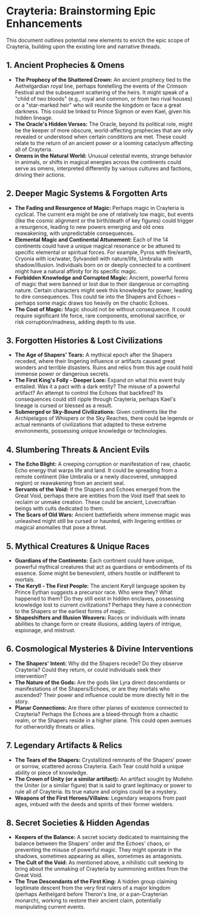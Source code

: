# Crayteria: Brainstorming Epic Enhancements

This document outlines potential new elements to enrich the epic scope of Crayteria, building upon the existing lore and narrative threads.

## 1. Ancient Prophecies & Omens

*   **The Prophecy of the Shattered Crown:** An ancient prophecy tied to the Aethelgardian royal line, perhaps foretelling the events of the Crimson Festival and the subsequent scattering of the heirs. It might speak of a "child of two bloods" (e.g., royal and common, or from two rival houses) or a "star-marked heir" who will reunite the kingdom or face a great darkness. This could be linked to Prince Sigmon or even Kael, given his hidden lineage.
*   **The Oracle's Hidden Verses:** The Oracle, beyond its political role, might be the keeper of more obscure, world-affecting prophecies that are only revealed or understood when certain conditions are met. These could relate to the return of an ancient power or a looming cataclysm affecting all of Crayteria.
*   **Omens in the Natural World:** Unusual celestial events, strange behavior in animals, or shifts in magical energies across the continents could serve as omens, interpreted differently by various cultures and factions, driving their actions.

## 2. Deeper Magic Systems & Forgotten Arts

*   **The Fading and Resurgence of Magic:** Perhaps magic in Crayteria is cyclical. The current era might be one of relatively low magic, but events (like the cosmic alignment or the birth/death of key figures) could trigger a resurgence, leading to new powers emerging and old ones reawakening, with unpredictable consequences.
*   **Elemental Magic and Continental Attunement:** Each of the 14 continents could have a unique magical resonance or be attuned to specific elemental or spiritual forces. For example, Pyros with fire/earth, Cryonia with ice/water, Sylvandell with nature/life, Umbralia with shadow/illusion. Individuals born on or deeply connected to a continent might have a natural affinity for its specific magic.
*   **Forbidden Knowledge and Corrupted Magic:** Ancient, powerful forms of magic that were banned or lost due to their dangerous or corrupting nature. Certain characters might seek this knowledge for power, leading to dire consequences. This could tie into the Shapers and Echoes – perhaps some magic draws too heavily on the chaotic Echoes.
*   **The Cost of Magic:** Magic should not be without consequence. It could require significant life force, rare components, emotional sacrifice, or risk corruption/madness, adding depth to its use.

## 3. Forgotten Histories & Lost Civilizations

*   **The Age of Shapers' Tears:** A mythical epoch after the Shapers receded, where their lingering influence or artifacts caused great wonders and terrible disasters. Ruins and relics from this age could hold immense power or dangerous secrets.
*   **The First King's Folly - Deeper Lore:** Expand on what this event truly entailed. Was it a pact with a dark entity? The misuse of a powerful artifact? An attempt to control the Echoes that backfired? Its consequences could still ripple through Crayteria, perhaps Kael's lineage is cursed or blessed as a result.
*   **Submerged or Sky-Bound Civilizations:** Given continents like the Archipelagos of Whispers or the Sky Reaches, there could be legends or actual remnants of civilizations that adapted to these extreme environments, possessing unique knowledge or technologies.

## 4. Slumbering Threats & Ancient Evils

*   **The Echo Blight:** A creeping corruption or manifestation of raw, chaotic Echo energy that warps life and land. It could be spreading from a remote continent (like Umbralia or a newly discovered, unmapped region) or reawakening from an ancient seal.
*   **Servants of the Void:** If the Shapers and Echoes emerged from the Great Void, perhaps there are entities from the Void itself that seek to reclaim or unmake creation. These could be ancient, Lovecraftian beings with cults dedicated to them.
*   **The Scars of Old Wars:** Ancient battlefields where immense magic was unleashed might still be cursed or haunted, with lingering entities or magical anomalies that pose a threat.

## 5. Mythical Creatures & Unique Races

*   **Guardians of the Continents:** Each continent could have unique, powerful mythical creatures that act as guardians or embodiments of its essence. Some might be benevolent, others hostile or indifferent to mortals.
*   **The Keryll - The First People:** The ancient Keryll language spoken by Prince Eythan suggests a precursor race. Who were they? What happened to them? Do they still exist in hidden enclaves, possessing knowledge lost to current civilizations? Perhaps they have a connection to the Shapers or the earliest forms of magic.
*   **Shapeshifters and Illusion Weavers:** Races or individuals with innate abilities to change form or create illusions, adding layers of intrigue, espionage, and mistrust.

## 6. Cosmological Mysteries & Divine Interventions

*   **The Shapers' Intent:** Why did the Shapers recede? Do they observe Crayteria? Could they return, or could individuals seek their intervention?
*   **The Nature of the Gods:** Are the gods like Lyra direct descendants or manifestations of the Shapers/Echoes, or are they mortals who ascended? Their power and influence could be more directly felt in the story.
*   **Planar Connections:** Are there other planes of existence connected to Crayteria? Perhaps the Echoes are a bleed-through from a chaotic realm, or the Shapers reside in a higher plane. This could open avenues for otherworldly threats or allies.

## 7. Legendary Artifacts & Relics

*   **The Tears of the Shapers:** Crystallized remnants of the Shapers' power or sorrow, scattered across Crayteria. Each Tear could hold a unique ability or piece of knowledge.
*   **The Crown of Unity (or a similar artifact):** An artifact sought by Mollehn the Uniter (or a similar figure) that is said to grant legitimacy or power to rule all of Crayteria. Its true nature and origins could be a mystery.
*   **Weapons of the First Heroes/Villains:** Legendary weapons from past ages, imbued with the deeds and spirits of their former wielders.

## 8. Secret Societies & Hidden Agendas

*   **Keepers of the Balance:** A secret society dedicated to maintaining the balance between the Shapers' order and the Echoes' chaos, or preventing the misuse of powerful magic. They might operate in the shadows, sometimes appearing as allies, sometimes as antagonists.
*   **The Cult of the Void:** As mentioned above, a nihilistic cult seeking to bring about the unmaking of Crayteria by summoning entities from the Great Void.
*   **The True Descendants of the First King:** A hidden group claiming legitimate descent from the very first rulers of a major kingdom (perhaps Aethelgard before Theron's line, or a pan-Crayterian monarch), working to restore their ancient claim, potentially manipulating current events.

